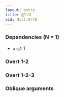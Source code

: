 ```yaml
---
layout: entry
title: ཐུབ་√3
vid: Hill:0770
---
```

### Dependencies (N = 1)
* `arg1` 1


### Overt 1-2


### Overt 1-2-3


### Oblique arguments
